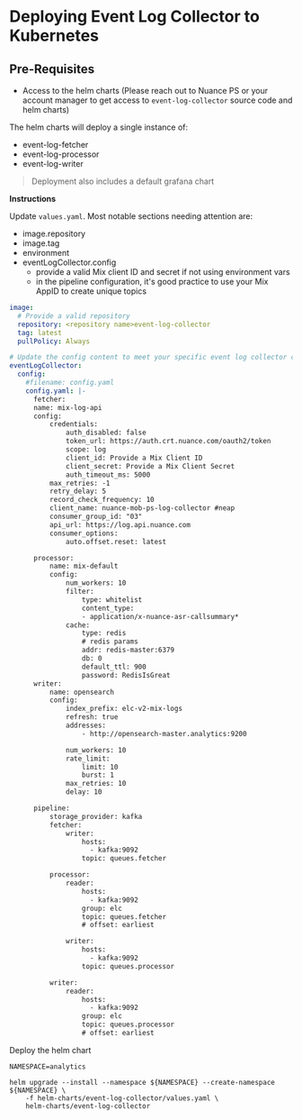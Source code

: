 # Deploying Event Log Collector to Kubernetes

## Pre-Requisites

* Access to the helm charts (Please reach out to Nuance PS or your account manager to get access to `event-log-collector` source code and helm charts)

The helm charts will deploy a single instance of:

* event-log-fetcher
* event-log-processor
* event-log-writer

> Deployment also includes a default grafana chart

**Instructions**

Update `values.yaml`. Most notable sections needing attention are:

* image.repository
* image.tag
* environment
* eventLogCollector.config
  * provide a valid Mix client ID and secret if not using environment vars
  * in the pipeline configuration, it's good practice to use your Mix AppID to create unique topics 

```yaml
image:
  # Provide a valid repository 
  repository: <repository name>event-log-collector
  tag: latest
  pullPolicy: Always

# Update the config content to meet your specific event log collector configuration requirements
eventLogCollector:
  config:
    #filename: config.yaml
    config.yaml: |-
      fetcher:
      name: mix-log-api
      config:
          credentials:
              auth_disabled: false
              token_url: https://auth.crt.nuance.com/oauth2/token
              scope: log
              client_id: Provide a Mix Client ID
              client_secret: Provide a Mix Client Secret
              auth_timeout_ms: 5000
          max_retries: -1
          retry_delay: 5
          record_check_frequency: 10
          client_name: nuance-mob-ps-log-collector #neap
          consumer_group_id: "03"
          api_url: https://log.api.nuance.com
          consumer_options:
              auto.offset.reset: latest

      processor:
          name: mix-default
          config:
              num_workers: 10
              filter:
                  type: whitelist
                  content_type:
                  - application/x-nuance-asr-callsummary*
              cache:
                  type: redis
                  # redis params
                  addr: redis-master:6379
                  db: 0
                  default_ttl: 900
                  password: RedisIsGreat
      writer:
          name: opensearch
          config:
              index_prefix: elc-v2-mix-logs
              refresh: true
              addresses:
                  - http://opensearch-master.analytics:9200

              num_workers: 10
              rate_limit: 
                  limit: 10
                  burst: 1
              max_retries: 10
              delay: 10

      pipeline:
          storage_provider: kafka
          fetcher:
              writer:
                  hosts:
                    - kafka:9092
                  topic: queues.fetcher

          processor:
              reader:
                  hosts:
                    - kafka:9092                  
                  group: elc
                  topic: queues.fetcher
                  # offset: earliest

              writer:
                  hosts:
                    - kafka:9092
                  topic: queues.processor

          writer:
              reader:
                  hosts:
                    - kafka:9092                  
                  group: elc
                  topic: queues.processor
                  # offset: earliest
```

Deploy the helm chart

```
NAMESPACE=analytics

helm upgrade --install --namespace ${NAMESPACE} --create-namespace ${NAMESPACE} \
    -f helm-charts/event-log-collector/values.yaml \
    helm-charts/event-log-collector
```
